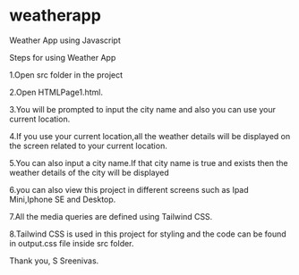 # weatherapp
Weather App using Javascript 

Steps for using Weather App

1.Open src folder in the project

2.Open HTMLPage1.html.

3.You will be prompted to input the city name and also you can use your current location.

4.If you use your current location,all the weather details will be displayed on the screen related to your current location.

5.You can also input a city name.If that city name is true and exists then the weather details of the city will be displayed

6.you can also view this project in different screens such as Ipad Mini,Iphone SE and Desktop.

7.All the media queries are defined using Tailwind CSS.

8.Tailwind CSS is used in this project for styling and the code can be found in output.css file inside src folder.

Thank you,
S Sreenivas.
